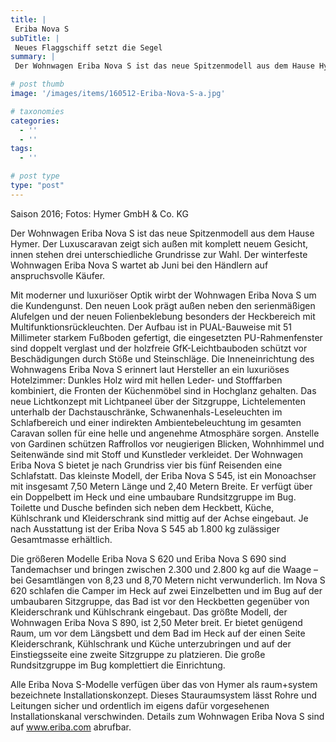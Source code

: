 ```yaml
---
title: |
 Eriba Nova S
subTitle: |
 Neues Flaggschiff setzt die Segel
summary: |
 Der Wohnwagen Eriba Nova S ist das neue Spitzenmodell aus dem Hause Hymer. Der Luxuscaravan zeigt sich außen mit komplett neuem Gesicht, innen stehen drei unterschiedliche Grundrisse zur Wahl. Der winterfeste Wohnwagen Eriba Nova S wartet ab Juni bei den Händlern auf anspruchsvolle Käufer.

# post thumb
image: '/images/items/160512-Eriba-Nova-S-a.jpg'

# taxonomies
categories: 
  - ''
  - ''
tags:
  - ''

# post type
type: "post"
---
```


Saison 2016; Fotos: Hymer GmbH & Co. KG  

Der Wohnwagen Eriba Nova S ist das neue Spitzenmodell aus dem Hause Hymer. Der Luxuscaravan zeigt sich außen mit komplett neuem Gesicht, innen stehen drei unterschiedliche Grundrisse zur Wahl. Der winterfeste Wohnwagen Eriba Nova S wartet ab Juni bei den Händlern auf anspruchsvolle Käufer.  

Mit moderner und luxuriöser Optik wirbt der Wohnwagen Eriba Nova S um die Kundengunst. Den neuen Look prägt außen neben den serienmäßigen Alufelgen und der neuen Folienbeklebung besonders der Heckbereich mit Multifunktionsrückleuchten. Der Aufbau ist in PUAL-Bauweise mit 51 Millimeter starkem Fußboden gefertigt, die eingesetzten PU-Rahmenfenster sind doppelt verglast und der holzfreie GfK-Leichtbauboden schützt vor Beschädigungen durch Stöße und Steinschläge. Die Inneneinrichtung des Wohnwagens Eriba Nova S erinnert laut Hersteller an ein luxuriöses Hotelzimmer: Dunkles Holz wird mit hellen Leder- und Stofffarben kombiniert, die Fronten der Küchenmöbel sind in Hochglanz gehalten. Das neue Lichtkonzept mit Lichtpaneel über der Sitzgruppe, Lichtelementen unterhalb der Dachstauschränke, Schwanenhals-Leseleuchten im Schlafbereich und einer indirekten Ambientebeleuchtung im gesamten Caravan sollen für eine helle und angenehme Atmosphäre sorgen. Anstelle von Gardinen schützen Raffrollos vor neugierigen Blicken, Wohnhimmel und Seitenwände sind mit Stoff und Kunstleder verkleidet. Der Wohnwagen Eriba Nova S bietet je nach Grundriss vier bis fünf Reisenden eine Schlafstatt. Das kleinste Modell, der Eriba Nova S 545, ist ein Monoachser mit insgesamt 7,50 Metern Länge und 2,40 Metern Breite. Er verfügt über ein Doppelbett im Heck und eine umbaubare Rundsitzgruppe im Bug. Toilette und Dusche befinden sich neben dem Heckbett, Küche, Kühlschrank und Kleiderschrank sind mittig auf der Achse eingebaut. Je nach Ausstattung ist der Eriba Nova S 545 ab 1.800 kg zulässiger Gesamtmasse erhältlich.  

Die größeren Modelle Eriba Nova S 620 und Eriba Nova S 690 sind Tandemachser und bringen zwischen 2.300 und 2.800 kg auf die Waage – bei Gesamtlängen von 8,23 und 8,70 Metern nicht verwunderlich. Im Nova S 620 schlafen die Camper im Heck auf zwei Einzelbetten und im Bug auf der umbaubaren Sitzgruppe, das Bad ist vor den Heckbetten gegenüber von Kleiderschrank und Kühlschrank eingebaut. Das größte Modell, der Wohnwagen Eriba Nova S 890, ist 2,50 Meter breit. Er bietet genügend Raum, um vor dem Längsbett und dem Bad im Heck auf der einen Seite Kleiderschrank, Kühlschrank und Küche unterzubringen und auf der Einstiegsseite eine zweite Sitzgruppe zu platzieren. Die große Rundsitzgruppe im Bug komplettiert die Einrichtung.  

Alle Eriba Nova S-Modelle verfügen über das von Hymer als raum+system bezeichnete Installationskonzept. Dieses Stauraumsystem lässt Rohre und Leitungen sicher und ordentlich im eigens dafür vorgesehenen Installationskanal verschwinden. Details zum Wohnwagen Eriba Nova S sind auf www.eriba.com abrufbar.  